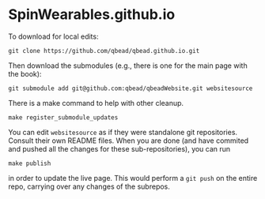 # SpinWearables.github.io

To download for local edits:

`git clone https://github.com/qbead/qbead.github.io.git`

Then download the submodules (e.g., there is one for the main page with the book):

`git submodule add git@github.com:qbead/qbeadWebsite.git websitesource`

There is a make command to help with other cleanup.

`make register_submodule_updates`

You can edit `websitesource` as if they were standalone git repositories. Consult their own README files. When you are done (and have commited and pushed all the changes for these sub-repositories), you can run

`make publish`

in order to update the live page. This would perform a `git push` on the entire repo, carrying over any changes of the subrepos.

